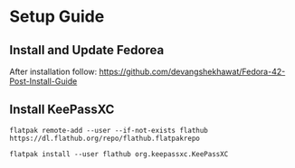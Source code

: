 # Setup Guide

## Install and Update Fedorea
After installation follow: https://github.com/devangshekhawat/Fedora-42-Post-Install-Guide

## Install KeePassXC
```
flatpak remote-add --user --if-not-exists flathub https://dl.flathub.org/repo/flathub.flatpakrepo
```

```
flatpak install --user flathub org.keepassxc.KeePassXC
```

